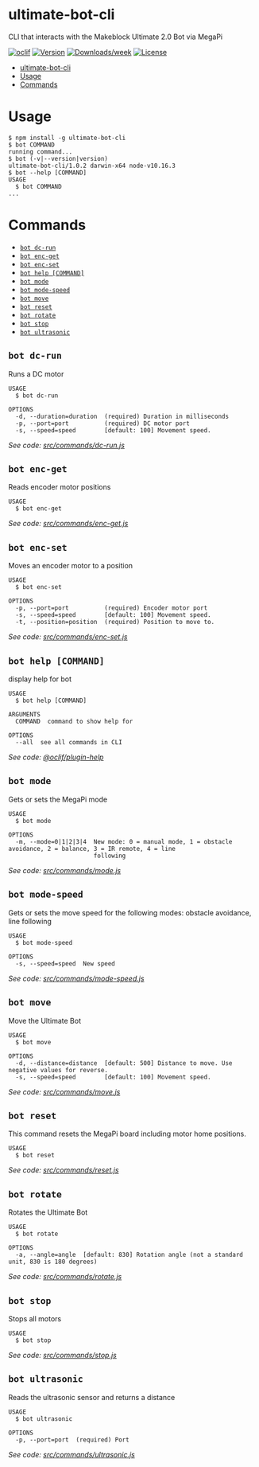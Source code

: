 # ultimate-bot-cli

CLI that interacts with the Makeblock Ultimate 2.0 Bot via MegaPi

[![oclif](https://img.shields.io/badge/cli-oclif-brightgreen.svg)](https://oclif.io)
[![Version](https://img.shields.io/npm/v/ultimate-bot-cli.svg)](https://npmjs.org/package/ultimate-bot-cli)
[![Downloads/week](https://img.shields.io/npm/dw/ultimate-bot-cli.svg)](https://npmjs.org/package/ultimate-bot-cli)
[![License](https://img.shields.io/npm/l/ultimate-bot-cli.svg)](https://github.com/pozil/ultimate-bot-cli/blob/master/package.json)

<!-- toc -->

-   [ultimate-bot-cli](#ultimate-bot-cli)
-   [Usage](#usage)
-   [Commands](#commands)
    <!-- tocstop -->

# Usage

<!-- usage -->

```sh-session
$ npm install -g ultimate-bot-cli
$ bot COMMAND
running command...
$ bot (-v|--version|version)
ultimate-bot-cli/1.0.2 darwin-x64 node-v10.16.3
$ bot --help [COMMAND]
USAGE
  $ bot COMMAND
...
```

<!-- usagestop -->

# Commands

<!-- commands -->

-   [`bot dc-run`](#bot-dc-run)
-   [`bot enc-get`](#bot-enc-get)
-   [`bot enc-set`](#bot-enc-set)
-   [`bot help [COMMAND]`](#bot-help-command)
-   [`bot mode`](#bot-mode)
-   [`bot mode-speed`](#bot-mode-speed)
-   [`bot move`](#bot-move)
-   [`bot reset`](#bot-reset)
-   [`bot rotate`](#bot-rotate)
-   [`bot stop`](#bot-stop)
-   [`bot ultrasonic`](#bot-ultrasonic)

## `bot dc-run`

Runs a DC motor

```
USAGE
  $ bot dc-run

OPTIONS
  -d, --duration=duration  (required) Duration in milliseconds
  -p, --port=port          (required) DC motor port
  -s, --speed=speed        [default: 100] Movement speed.
```

_See code: [src/commands/dc-run.js](https://github.com/pozil/ultimate-bot-cli/blob/v1.0.2/src/commands/dc-run.js)_

## `bot enc-get`

Reads encoder motor positions

```
USAGE
  $ bot enc-get
```

_See code: [src/commands/enc-get.js](https://github.com/pozil/ultimate-bot-cli/blob/v1.0.2/src/commands/enc-get.js)_

## `bot enc-set`

Moves an encoder motor to a position

```
USAGE
  $ bot enc-set

OPTIONS
  -p, --port=port          (required) Encoder motor port
  -s, --speed=speed        [default: 100] Movement speed.
  -t, --position=position  (required) Position to move to.
```

_See code: [src/commands/enc-set.js](https://github.com/pozil/ultimate-bot-cli/blob/v1.0.2/src/commands/enc-set.js)_

## `bot help [COMMAND]`

display help for bot

```
USAGE
  $ bot help [COMMAND]

ARGUMENTS
  COMMAND  command to show help for

OPTIONS
  --all  see all commands in CLI
```

_See code: [@oclif/plugin-help](https://github.com/oclif/plugin-help/blob/v2.2.1/src/commands/help.ts)_

## `bot mode`

Gets or sets the MegaPi mode

```
USAGE
  $ bot mode

OPTIONS
  -m, --mode=0|1|2|3|4  New mode: 0 = manual mode, 1 = obstacle avoidance, 2 = balance, 3 = IR remote, 4 = line
                        following
```

_See code: [src/commands/mode.js](https://github.com/pozil/ultimate-bot-cli/blob/v1.0.2/src/commands/mode.js)_

## `bot mode-speed`

Gets or sets the move speed for the following modes: obstacle avoidance, line following

```
USAGE
  $ bot mode-speed

OPTIONS
  -s, --speed=speed  New speed
```

_See code: [src/commands/mode-speed.js](https://github.com/pozil/ultimate-bot-cli/blob/v1.0.2/src/commands/mode-speed.js)_

## `bot move`

Move the Ultimate Bot

```
USAGE
  $ bot move

OPTIONS
  -d, --distance=distance  [default: 500] Distance to move. Use negative values for reverse.
  -s, --speed=speed        [default: 100] Movement speed.
```

_See code: [src/commands/move.js](https://github.com/pozil/ultimate-bot-cli/blob/v1.0.2/src/commands/move.js)_

## `bot reset`

This command resets the MegaPi board including motor home positions.

```
USAGE
  $ bot reset
```

_See code: [src/commands/reset.js](https://github.com/pozil/ultimate-bot-cli/blob/v1.0.2/src/commands/reset.js)_

## `bot rotate`

Rotates the Ultimate Bot

```
USAGE
  $ bot rotate

OPTIONS
  -a, --angle=angle  [default: 830] Rotation angle (not a standard unit, 830 is 180 degrees)
```

_See code: [src/commands/rotate.js](https://github.com/pozil/ultimate-bot-cli/blob/v1.0.2/src/commands/rotate.js)_

## `bot stop`

Stops all motors

```
USAGE
  $ bot stop
```

_See code: [src/commands/stop.js](https://github.com/pozil/ultimate-bot-cli/blob/v1.0.2/src/commands/stop.js)_

## `bot ultrasonic`

Reads the ultrasonic sensor and returns a distance

```
USAGE
  $ bot ultrasonic

OPTIONS
  -p, --port=port  (required) Port
```

_See code: [src/commands/ultrasonic.js](https://github.com/pozil/ultimate-bot-cli/blob/v1.0.2/src/commands/ultrasonic.js)_

<!-- commandsstop -->
